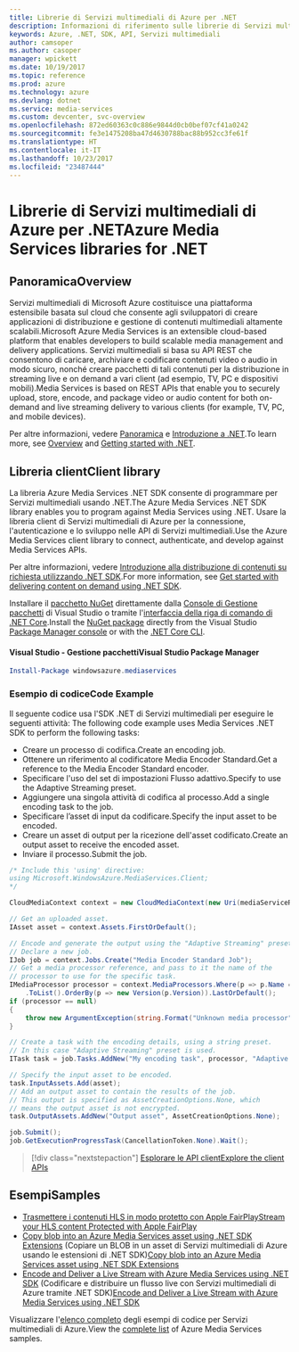 ```yaml
---
title: Librerie di Servizi multimediali di Azure per .NET
description: Informazioni di riferimento sulle librerie di Servizi multimediali di Azure per .NET
keywords: Azure, .NET, SDK, API, Servizi multimediali
author: camsoper
ms.author: casoper
manager: wpickett
ms.date: 10/19/2017
ms.topic: reference
ms.prod: azure
ms.technology: azure
ms.devlang: dotnet
ms.service: media-services
ms.custom: devcenter, svc-overview
ms.openlocfilehash: 872ed60363c0c886e9844d0cb0bef07cf41a0242
ms.sourcegitcommit: fe3e1475208ba47d4630788bac88b952cc3fe61f
ms.translationtype: HT
ms.contentlocale: it-IT
ms.lasthandoff: 10/23/2017
ms.locfileid: "23487444"
---
```

# <a name="azure-media-services-libraries-for-net"></a><span data-ttu-id="c92e4-104">Librerie di Servizi multimediali di Azure per .NET</span><span class="sxs-lookup"><span data-stu-id="c92e4-104">Azure Media Services libraries for .NET</span></span>

## <a name="overview"></a><span data-ttu-id="c92e4-105">Panoramica</span><span class="sxs-lookup"><span data-stu-id="c92e4-105">Overview</span></span>

<span data-ttu-id="c92e4-106">Servizi multimediali di Microsoft Azure costituisce una piattaforma estensibile basata sul cloud che consente agli sviluppatori di creare applicazioni di distribuzione e gestione di contenuti multimediali altamente scalabili.</span><span class="sxs-lookup"><span data-stu-id="c92e4-106">Microsoft Azure Media Services is an extensible cloud-based platform that enables developers to build scalable media management and delivery applications.</span></span> <span data-ttu-id="c92e4-107">Servizi multimediali si basa su API REST che consentono di caricare, archiviare e codificare contenuti video o audio in modo sicuro, nonché creare pacchetti di tali contenuti per la distribuzione in streaming live e on demand a vari client (ad esempio, TV, PC e dispositivi mobili).</span><span class="sxs-lookup"><span data-stu-id="c92e4-107">Media Services is based on REST APIs that enable you to securely upload, store, encode, and package video or audio content for both on-demand and live streaming delivery to various clients (for example, TV, PC, and mobile devices).</span></span> 

<span data-ttu-id="c92e4-108">Per altre informazioni, vedere [Panoramica](/azure/media-services/media-services-overview) e [Introduzione a .NET](/azure/media-services/media-services-dotnet-how-to-use).</span><span class="sxs-lookup"><span data-stu-id="c92e4-108">To learn more, see [Overview](/azure/media-services/media-services-overview) and [Getting started with .NET](/azure/media-services/media-services-dotnet-how-to-use).</span></span> 

## <a name="client-library"></a><span data-ttu-id="c92e4-109">Libreria client</span><span class="sxs-lookup"><span data-stu-id="c92e4-109">Client library</span></span>

<span data-ttu-id="c92e4-110">La libreria Azure Media Services .NET SDK consente di programmare per Servizi multimediali usando .NET.</span><span class="sxs-lookup"><span data-stu-id="c92e4-110">The Azure Media Services .NET SDK library enables you to program against Media Services using .NET.</span></span> <span data-ttu-id="c92e4-111">Usare la libreria client di Servizi multimediali di Azure per la connessione, l'autenticazione e lo sviluppo nelle API di Servizi multimediali.</span><span class="sxs-lookup"><span data-stu-id="c92e4-111">Use the Azure Media Services client library to connect, authenticate, and develop against Media Services APIs.</span></span>  

<span data-ttu-id="c92e4-112">Per altre informazioni, vedere [Introduzione alla distribuzione di contenuti su richiesta utilizzando .NET SDK](/azure/media-services/media-services-dotnet-get-started).</span><span class="sxs-lookup"><span data-stu-id="c92e4-112">For more information, see [Get started with delivering content on demand using .NET SDK](/azure/media-services/media-services-dotnet-get-started).</span></span>

<span data-ttu-id="c92e4-113">Installare il [pacchetto NuGet](https://www.nuget.org/packages/windowsazure.mediaservices) direttamente dalla [Console di Gestione pacchetti][PackageManager] di Visual Studio o tramite l'[interfaccia della riga di comando di .NET Core][DotNetCLI].</span><span class="sxs-lookup"><span data-stu-id="c92e4-113">Install the [NuGet package](https://www.nuget.org/packages/windowsazure.mediaservices) directly from the Visual Studio [Package Manager console][PackageManager] or with the [.NET Core CLI][DotNetCLI].</span></span>

#### <a name="visual-studio-package-manager"></a><span data-ttu-id="c92e4-114">Visual Studio - Gestione pacchetti</span><span class="sxs-lookup"><span data-stu-id="c92e4-114">Visual Studio Package Manager</span></span>

```powershell
Install-Package windowsazure.mediaservices
```

### <a name="code-example"></a><span data-ttu-id="c92e4-115">Esempio di codice</span><span class="sxs-lookup"><span data-stu-id="c92e4-115">Code Example</span></span>

<span data-ttu-id="c92e4-116">Il seguente codice usa l'SDK .NET di Servizi multimediali per eseguire le seguenti attività: </span><span class="sxs-lookup"><span data-stu-id="c92e4-116">The following code example uses Media Services .NET SDK to perform the following tasks:</span></span>

- <span data-ttu-id="c92e4-117">Creare un processo di codifica.</span><span class="sxs-lookup"><span data-stu-id="c92e4-117">Create an encoding job.</span></span>
- <span data-ttu-id="c92e4-118">Ottenere un riferimento al codificatore Media Encoder Standard.</span><span class="sxs-lookup"><span data-stu-id="c92e4-118">Get a reference to the Media Encoder Standard encoder.</span></span>
- <span data-ttu-id="c92e4-119">Specificare l'uso del set di impostazioni Flusso adattivo.</span><span class="sxs-lookup"><span data-stu-id="c92e4-119">Specify to use the Adaptive Streaming preset.</span></span>
- <span data-ttu-id="c92e4-120">Aggiungere una singola attività di codifica al processo.</span><span class="sxs-lookup"><span data-stu-id="c92e4-120">Add a single encoding task to the job.</span></span>
- <span data-ttu-id="c92e4-121">Specificare l’asset di input da codificare.</span><span class="sxs-lookup"><span data-stu-id="c92e4-121">Specify the input asset to be encoded.</span></span>
- <span data-ttu-id="c92e4-122">Creare un asset di output per la ricezione dell'asset codificato.</span><span class="sxs-lookup"><span data-stu-id="c92e4-122">Create an output asset to receive the encoded asset.</span></span>
- <span data-ttu-id="c92e4-123">Inviare il processo.</span><span class="sxs-lookup"><span data-stu-id="c92e4-123">Submit the job.</span></span>


```csharp
/* Include this 'using' directive:
using Microsoft.WindowsAzure.MediaServices.Client;
*/

CloudMediaContext context = new CloudMediaContext(new Uri(mediaServiceRESTAPIEndpoint), tokenProvider);

// Get an uploaded asset.
IAsset asset = context.Assets.FirstOrDefault();

// Encode and generate the output using the "Adaptive Streaming" preset.
// Declare a new job.
IJob job = context.Jobs.Create("Media Encoder Standard Job");
// Get a media processor reference, and pass to it the name of the 
// processor to use for the specific task.
IMediaProcessor processor = context.MediaProcessors.Where(p => p.Name == mediaProcessorName)
    .ToList().OrderBy(p => new Version(p.Version)).LastOrDefault();
if (processor == null) 
{
    throw new ArgumentException(string.Format("Unknown media processor", mediaProcessorName));
}

// Create a task with the encoding details, using a string preset.
// In this case "Adaptive Streaming" preset is used.
ITask task = job.Tasks.AddNew("My encoding task", processor, "Adaptive Streaming", TaskOptions.None);

// Specify the input asset to be encoded.
task.InputAssets.Add(asset);
// Add an output asset to contain the results of the job. 
// This output is specified as AssetCreationOptions.None, which 
// means the output asset is not encrypted. 
task.OutputAssets.AddNew("Output asset", AssetCreationOptions.None);

job.Submit();
job.GetExecutionProgressTask(CancellationToken.None).Wait();
```

> [!div class="nextstepaction"]
> [<span data-ttu-id="c92e4-124">Esplorare le API client</span><span class="sxs-lookup"><span data-stu-id="c92e4-124">Explore the client APIs</span></span>](/dotnet/api/overview/azure/mediaservices/client)

## <a name="samples"></a><span data-ttu-id="c92e4-125">Esempi</span><span class="sxs-lookup"><span data-stu-id="c92e4-125">Samples</span></span>

- [<span data-ttu-id="c92e4-126">Trasmettere i contenuti HLS in modo protetto con Apple FairPlay</span><span class="sxs-lookup"><span data-stu-id="c92e4-126">Stream your HLS content Protected with Apple FairPlay</span></span>](https://azure.microsoft.com/resources/samples/media-services-dotnet-dynamic-encryption-with-fairplay/)
- <span data-ttu-id="c92e4-127">[Copy blob into an Azure Media Services asset using .NET SDK Extensions](https://azure.microsoft.com/resources/samples/media-services-dotnet-copy-blob-into-asset/) (Copiare un BLOB in un asset di Servizi multimediali di Azure usando le estensioni di .NET SDK)</span><span class="sxs-lookup"><span data-stu-id="c92e4-127">[Copy blob into an Azure Media Services asset using .NET SDK Extensions](https://azure.microsoft.com/resources/samples/media-services-dotnet-copy-blob-into-asset/)</span></span>
- <span data-ttu-id="c92e4-128">[Encode and Deliver a Live Stream with Azure Media Services using .NET SDK](https://azure.microsoft.com/resources/samples/media-services-dotnet-encode-live-stream-with-ams-clear/) (Codificare e distribuire un flusso live con Servizi multimediali di Azure tramite .NET SDK)</span><span class="sxs-lookup"><span data-stu-id="c92e4-128">[Encode and Deliver a Live Stream with Azure Media Services using .NET SDK](https://azure.microsoft.com/resources/samples/media-services-dotnet-encode-live-stream-with-ams-clear/)</span></span>

<span data-ttu-id="c92e4-129">Visualizzare l'[elenco completo](https://azure.microsoft.com/resources/samples/?platform=dotnet&service=media-services) degli esempi di codice per Servizi multimediali di Azure.</span><span class="sxs-lookup"><span data-stu-id="c92e4-129">View the [complete list](https://azure.microsoft.com/resources/samples/?platform=dotnet&service=media-services) of Azure Media Services samples.</span></span>


[PackageManager]: https://docs.microsoft.com/nuget/tools/package-manager-console
[DotNetCLI]: https://docs.microsoft.com/dotnet/core/tools/dotnet-add-package
